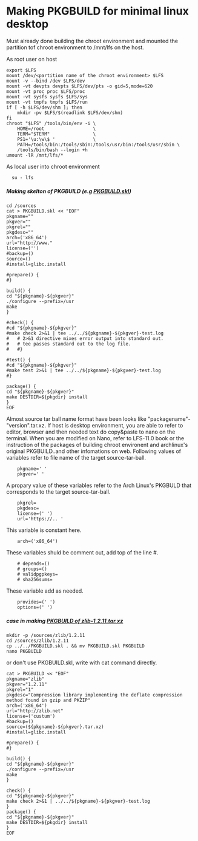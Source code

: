 # Making PKGBUILD for minimal linux desktop
 Must already done building the chroot environment and mounted the partition tof chroot environment to /mnt/lfs on the host.
 
As root user on host

    export $LFS
    mount /dev/<partition name of the chroot environment> $LFS
    mount -v --bind /dev $LFS/dev
    mount -vt devpts devpts $LFS/dev/pts -o gid=5,mode=620
    mount -vt proc proc $LFS/proc
    mount -vt sysfs sysfs $LFS/sys
    mount -vt tmpfs tmpfs $LFS/run
    if [ -h $LFS/dev/shm ]; then
        mkdir -pv $LFS/$(readlink $LFS/dev/shm)
    fi
    chroot "$LFS" /tools/bin/env -i \
        HOME=/root                  \
        TERM="$TERM"                \
        PS1='\u:\w\$ '              \
        PATH=/tools/bin:/tools/sbin:/tools/usr/bin:/tools/usr/sbin \
        /tools/bin/bash --login +h
    umount -lR /mnt/lfs/*

As local user into chroot environment

      su - lfs
    
##### Making skelton of PKGBUILD (e.g [PKGBUILD.skl](PKGBUILD-collections/PKGBUILD.skl))
 
    cd /sources
    cat > PKGBUILD.skl << "EOF"
    pkgname=""
    pkgver=""
    pkgrel=""
    pkgdesc=""
    arch=('x86_64')
    url="http://www."
    license=('')
    #backup=()
    source=()
    #install=glibc.install
    
    #prepare() {
    #}
    
    build() {
    cd "${pkgname}-${pkgver}"
    ./configure --prefix=/usr
    make
    }
    
    #check() {
    #cd "${pkgname}-${pkgver}"
    #make check 2>&1 | tee ../../${pkgname}-${pkgver}-test.log
    #   # 2>&1 directive mixes error output into standard out.
    #   # tee passes standard out to the log file.  
    #   #}
    
    #test() {
    #cd "${pkgname}-${pkgver}"
    #make test 2>&1 | tee ../../${pkgname}-${pkgver}-test.log
    #}

    package() {
    cd "${pkgname}-${pkgver}"
    make DESTDIR=${pkgdir} install
    }
    EOF
    
Almost source tar ball name format have been looks like "packagename"-"version".tar.xz.
 If host is desktop environment, you are able to refer to editor, browser and then needed text do copy&paste to nano on the terminal. When you are modified on Nano, refer to LFS-11.0 book or the instruction of the packages of building chroot environent and archlinux's original PKGBUILD..and other infomations on web.
Following values of variables refer to file name of the target source-tar-ball. 

        pkgname=' '
        pkgver=' '

A propary value of these variables refer to the Arch Linux's PKGBULD that corresponds to the target source-tar-ball. 

        pkgrel=
        pkgdesc=
        license=(' ')
        url='https://.. '
 
This variable is constant here.

        arch=('x86_64')

These variables shuld be comment out, add top of the line #.

        # depends=()
        # groups=()
        # validpgpkeys=
        # sha256sums=

These variable add as needed.

        provides=(' ')
        options=(' ')

##### case in making [PKGBUILD of zlib-1.2.11.tar.xz](PKGBUILD-collections/zlib-1.2.11)

    mkdir -p /sources/zlib/1.2.11
    cd /sources/zlib/1.2.11
    cp ../../PKGBUILD.skl . && mv PKGBUILD.skl PKGBUILD
    nano PKGBUILD

or don't use PKGBUILD.skl, write with cat command directly.

    cat > PKGBUILD << "EOF"
    pkgname="zlib"
    pkgver="1.2.11" 
    pkgrel="1"
    pkgdesc="Compression library implementing the deflate compression method found in gzip and PKZIP"
    arch=('x86_64')
    url="http://zlib.net"
    license=('custum')
    #backup=()
    source=(${pkgname}-${pkgver}.tar.xz)
    #install=glibc.install
    
    #prepare() {
    #}
    
    build() {
    cd "${pkgname}-${pkgver}"
    ./configure --prefix=/usr
    make
    }
    
    check() {
    cd "${pkgname}-${pkgver}"
    make check 2>&1 | ../../${pkgname}-${pkgver}-test.log
    }
    package() {
    cd "${pkgname}-${pkgver}"
    make DESTDIR=${pkgdir} install
    }
    EOF
